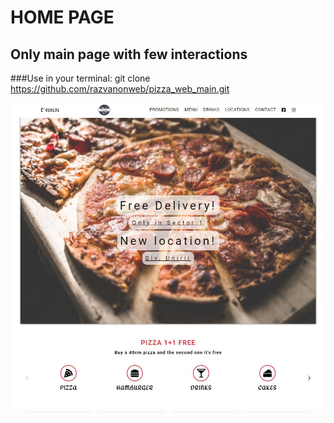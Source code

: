 # HOME PAGE 
## Only main page with few interactions
###Use in your terminal: git clone https://github.com/razvanonweb/pizza_web_main.git 

![](/pizza-website/img/pizza-homepage.JPG)
